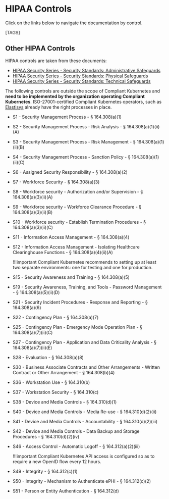 # HIPAA Controls

Click on the links below to navigate the documentation by control.

[TAGS]

## Other HIPAA Controls

HIPAA controls are taken from these documents:

* [HIPAA Security Series - Security Standards: Administrative Safeguards](https://www.hhs.gov/sites/default/files/ocr/privacy/hipaa/administrative/securityrule/adminsafeguards.pdf)
* [HIPAA Security Series - Security Standards: Physical Safeguards](https://www.hhs.gov/sites/default/files/ocr/privacy/hipaa/administrative/securityrule/physsafeguards.pdf)
* [HIPAA Security Series - Security Standards: Technical Safeguards](https://www.hhs.gov/sites/default/files/ocr/privacy/hipaa/administrative/securityrule/techsafeguards.pdf)

The following controls are outside the scope of Compliant Kubernetes and **need to be implemented by the organization operating Compliant Kubernetes**. ISO-27001-certified Compliant Kubernetes operators, such as [Elastisys](https://elastisys.com) already have the right processes in place.

* S1 - Security Management Process - § 164.308(a)(1)
* S2 - Security Management Process - Risk Analysis - § 164.308(a)(1)(ii)(A)
* S3 - Security Management Process - Risk Management - § 164.308(a)(1)(ii)(B)
* S4 - Security Management Process - Sanction Policy - § 164.308(a)(1)(ii)(C)
* S6 - Assigned Security Responsibility - § 164.308(a)(2)
* S7 - Workforce Security - § 164.308(a)(3)
* S8 - Workforce security - Authorization and/or Supervision - § 164.308(a)(3)(ii)(A)
* S9 - Workforce security - Workforce Clearance Procedure - § 164.308(a)(3)(ii)(B)
* S10 - Workforce security - Establish Termination Procedures - § 164.308(a)(3)(ii)(C)
* S11 - Information Access Management - § 164.308(a)(4)
* S12 - Information Access Management - Isolating Healthcare Clearinghouse Functions - § 164.308(a)(4)(ii)(A)

    !!!important
        Compliant Kubernetes recommends to setting up at least two separate environments: one for testing and one for production.

* S15 - Security Awareness and Training - § 164.308(a)(5)
* S19 - Security Awareness, Training, and Tools - Password Management - § 164.308(a)(5)(ii)(D)
* S21 - Security Incident Procedures - Response and Reporting - § 164.308(a)(6)
* S22 - Contingency Plan - § 164.308(a)(7)
* S25 - Contingency Plan - Emergency Mode Operation Plan - § 164.308(a)(7)(ii)(C)
* S27 - Contingency Plan - Application and Data Criticality Analysis - § 164.308(a)(7)(ii)(E)
* S28 - Evaluation - § 164.308(a)(8)
* S30 - Business Associate Contracts and Other Arrangements - Written Contract or Other Arrangement - § 164.308(b)(4)
* S36 - Workstation Use - § 164.310(b)
* S37 - Workstation Security - § 164.310(c)
* S38 - Device and Media Controls - § 164.310(d)(1)
* S40 - Device and Media Controls - Media Re-use - § 164.310(d)(2)(ii)
* S41 - Device and Media Controls - Accountability - § 164.310(d)(2)(iii)
* S42 - Device and Media Controls - Data Backup and Storage Procedures - § 164.310(d)(2)(iv)
* S46 - Access Control - Automatic Logoff - § 164.312(a)(2)(iii)

    !!!important
        Compliant Kubernetes API access is configured so as to require a new OpenID flow every 12 hours.

* S49 - Integrity - § 164.312(c)(1)
* S50 - Integrity - Mechanism to Authenticate ePHI - § 164.312(c)(2)
* S51 - Person or Entity Authentication - § 164.312(d)
